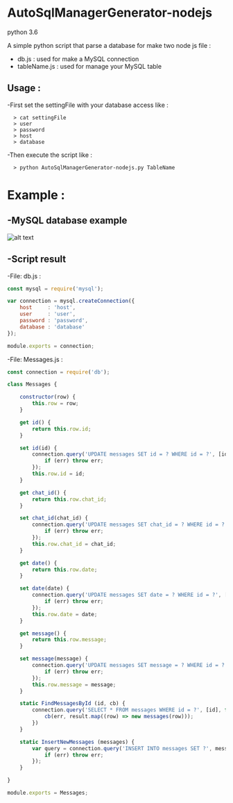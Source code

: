 AutoSqlManagerGenerator-nodejs
==

python 3.6

A simple python script that parse a database for make two node js file :
  - db.js : used for make a MySQL connection
  - tableName.js : used for manage your MySQL table

## Usage :

  -First set the settingFile with your database access like :

      > cat settingFile
      > user
      > password
      > host
      > database

  -Then execute the script like :

      > python AutoSqlManagerGenerator-nodejs.py TableName


Example :
==

## -MySQL database example

![alt text](https://image.noelshack.com/fichiers/2018/11/6/1521299463-img1.png)

## -Script result

-File: db.js :

```js
const mysql = require('mysql');

var connection = mysql.createConnection({
	host     : 'host',
	user     : 'user',
	password : 'password',
	database : 'database'
});

module.exports = connection;
```

-File: Messages.js :

```js
const connection = require('db');

class Messages {

	constructor(row) {
		this.row = row;
	}

	get id() {
		return this.row.id;
	}

	set id(id) {
		connection.query('UPDATE messages SET id = ? WHERE id = ?', [id, this.row.id], function(err) {
			if (err) throw err;
		});
		this.row.id = id;
	}

	get chat_id() {
		return this.row.chat_id;
	}

	set chat_id(chat_id) {
		connection.query('UPDATE messages SET chat_id = ? WHERE id = ?', [chat_id, this.row.id], function(err) {
			if (err) throw err;
		});
		this.row.chat_id = chat_id;
	}

	get date() {
		return this.row.date;
	}

	set date(date) {
		connection.query('UPDATE messages SET date = ? WHERE id = ?', [date, this.row.id], function(err) {
			if (err) throw err;
		});
		this.row.date = date;
	}

	get message() {
		return this.row.message;
	}

	set message(message) {
		connection.query('UPDATE messages SET message = ? WHERE id = ?', [message, this.row.id], function(err) {
			if (err) throw err;
		});
		this.row.message = message;
	}

	static FindMessagesById (id, cb) {
		connection.query('SELECT * FROM messages WHERE id = ?', [id], function(err, result) {
			cb(err, result.map((row) => new messages(row)));
		})
	}

	static InsertNewMessages (messages) {
		var query = connection.query('INSERT INTO messages SET ?', messages, function(err) {
			if (err) throw err;
		});
	}

}

module.exports = Messages;
```
